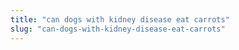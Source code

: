 ```yaml
---
title: "can dogs with kidney disease eat carrots"
slug: "can-dogs-with-kidney-disease-eat-carrots"
---
```


